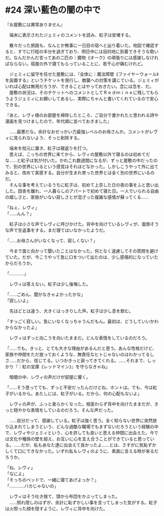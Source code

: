 # #24 深い藍色の闇の中で

『お屋敷には異常ありません』

　端末に表示されたジェミィのコメントを読み、紅子は安堵する。

　散々だった旅路も、なんとか無事に一日目の宿へと辿り着いた。地図で確認すると、すでに行程の半分を過ぎており、明日中には目的地に到着できそうな勢いだ。なんだかんだ言ってあの二匹の｜魔物《オーク》の頑張りには感謝しなければならない。宿屋の外で寝てもらっていることに、若干心が痛むけれど。

　ジェミィに留守を任せた屋敷には、『全体に｜魔法障壁《ファイヤーウォール》を設置する』というチケットを発行し、敵襲への対策を講じている。ジェミィがいれば心配は無用だろうが、できることはやっておきたい。念には念を、だ。  
　屋敷の状況は、そのチケットへのコメントとしてＲｅｄｍｉｎｅに残してもらうようジェミィにお願いしてあるし、実際にちゃんと書いてくれているので安心できる。

『あと、レヴィ様のお部屋を掃除したところ、ご自分で書かれたと思われる詩や漫画を見つけましたので、年代順に並べておきました』

　……最悪だな。余計なおせっかい力最強レベルのお母さんか。コメントがレヴィに見られないよう、そっと削除する。

　端末を枕元に置き、紅子は寝返りを打つ。  
　思えば、こっちの世界に来てから、レヴィの屋敷以外で寝るのは初めてだな……と紅子は気が付いた。かれこれ数週間になるが、ずっと屋敷の中だったので、別の世界にいるという感覚はそれほどなかった。しかしこうやって外に出てみると、改めて実感する。自分が生まれ育った世界とは全く別の世界にいるのだ。  
　そんな事を考えているうちに紅子は、初めて上京した日の夜の事をふと思い出した。田舎を離れ、一人暮らしのアパートで初めて寝た日。一人でいられる自由の嬉しさと、家族がいない寂しさとが混ざった複雑な感情が蘇ってくる……

「ねぇ、レヴィ」  
「……んん？」

　紅子は小さな声でレヴィに呼びかけた。背中を向けているレヴィが、面倒そうな声で生返事をする。まだ寝てはいなかったようだ。

「……お母さんがいなくなって、寂しくない？」

　今まで面と向かって聞いたことはなかった。何となく遠慮してその質問を避けていた。だが、今こうやって急に口をついて出たのは、少し感傷的になっていたからだろうか。

「…………」

　レヴィは答えない。紅子は少し後悔した。

「……ごめん、聞かなきゃよかったかな」  
「寂しいよ」

　先ほどとは違う、大きくはっきりした声。紅子は少し息を飲む。

「すっごく寂しい。急にいなくなっちゃうんだもん。最初は、どうしていいかわからなかったよ」

　レヴィはずっと向こうを向いたままだ。どんな表情をしているのだろう。

「……でも。きっと、とても大きな理由があるんだと思う。あんな性格だけど、家族や仲間をただ放っておくような、無責任なヒトじゃないのはわかってるしさ……だから、信じてる。いつかきっと戻ってきてくれる。……それまで、しっかり『｜紅の宝庫《レッドマイン》』を守らなきゃね」

　暗闇の中、レヴィの声だけが部屋に響く。

「……そう思ってても、ずっと不安だったんだけどね、ホントは。でも、今は紅子がいるから。あたしには、紅子がいる。だから、何の心配もないよ」

　レヴィの声が、ふっと柔らかくなった。相変わらず背中を向けたままだが、きっと穏やかな表情をしているのだろう。そんな声だった。

　……自分だって、感謝している。紅子は強く思う。全く知らない世界に突然放り込まれてしまうという、どんな過酷な職場でもまずないだろうという経験の中で、レヴィやジェミィという、心を許しても良いと思える仲間に出会えた。今では文化や種族の壁を超え、お互いに心を支え合うことができていると思っている。……だが、私もあなた達に出会えて良かったよ……とは、さすがに気恥ずかしくて口にできなかった。いずれ私もレヴィのように、素直に言える時が来るだろうか。

「ね、レヴィ」  
「なによ」  
「そっちのベッドで、一緒に寝てあげよっか？」  
「…………バカじゃないの」

　レヴィはそう吐き捨て、頭から布団をかぶってしまった。  
　……照れ隠しのはずが、余計に恥ずかしい事を言ってしまった気がする。紅子は火照った顔を隠すように、レヴィに背中を向けた。
